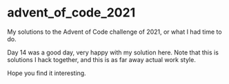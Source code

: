 # advent_of_code_2021
My solutions to the Advent of Code challenge of 2021, or what I had time to do.

Day 14 was a good day, very happy with my solution here. Note that this is solutions I hack together, and this is as far away actual work style.

Hope you find it interesting.
